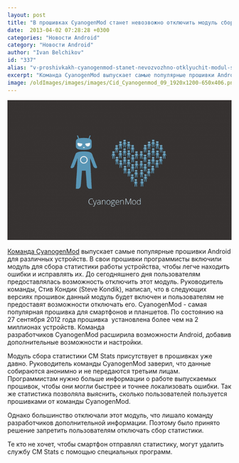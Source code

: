 ```yaml
---
layout: post
title: "В прошивках CyanogenMod станет невозвожно отключить модуль сбора статистики CM Stats"
date:  2013-04-02 07:28:28 +0300
categories: "Новости Android"
category: "Новости Android"
author: "Ivan Belchikov"
id: "337"
alias: "v-proshivkakh-cyanogenmod-stanet-nevozvozhno-otklyuchit-modul-sbora-statistiki-cm-stats"
excerpt: "Команда CyanogenMod выпускает самые популярные прошивки Android для различных устройств. В свои прошивки программисты включили модуль для сбора статистики работы устройства, чтобы легче находить ошибки и исправлять их. До сегодняшнего дня пользователям предоставлялась возможность отключить этот модуль. Руководитель команды, Стив Кондик (Steve Kondik), написал, что в следующих версиях прошивок данный модуль будет включен и пользователям не предоставят возможности отключать его."
image: /oldImages/images/images/Cid_Cyanogenmod_09_1920x1200-650x406.png
---
```

<img src="/oldImages/images/images/Cid_Cyanogenmod_09_1920x1200-650x406.png" alt="CyanogenMod" >

<a href="index.php?option=com_content&amp;view=article&amp;id=242&amp;catid=8&amp;Itemid=102">Команда CyanogenMod</a> выпускает самые популярные прошивки Android для различных устройств. В свои прошивки программисты включили модуль для сбора статистики работы устройства, чтобы легче находить ошибки и исправлять их. До сегодняшнего дня пользователям предоставлялась возможность отключить этот модуль. Руководитель команды, Стив Кондик (Steve Kondik), написал, что в следующих версиях прошивок данный модуль будет включен и пользователям не предоставят возможности отключать его.
CyanogenMod - самая популярная прошивка для смартфонов и планшетов. По состоянию на 27 сентября 2012 года прошивка  установлена более чем на 2 миллионах устройств. Команда разработчиков CyanogenMod расширила возможности Android, добавив дополнительные возможности и настройки.

Модуль сбора статистики CM Stats присутствует в прошивках уже давно. Руководитель команды CyanogenMod заверил, что данные собираются анонимно и не передаются третьим лицам. Программистам нужно больше информации о работе выпускаемых прошивок, чтобы они могли быстрее и точнее локализовать ошибки. Так же статистика позволяла выяснить, сколько пользователей пользуется прошивками от команды CyanogenMod. 

Однако большинство отключали этот модуль, что лишало команду разработчиков дополнительной информации. Поэтому было принято решение запретить пользователям отключать сбор статистики.

Те кто не хочет, чтобы смартфон отправлял статистику, могут удалить службу CM Stats с помощью специальных программ.

 
